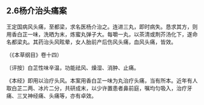 ## 2.6杨介治头痛案

王定国病风头痛，至都梁，求名医杨介治之。连进三丸，即时病失。恳求其方，则用香白芷一味，洗晒为末，炼蜜丸弹子大。每嚼一丸，以茶清或荆芥汤化下，遂命名都梁丸。其药治头风眩晕，女人胎前产后伤风头痛，血风头痛，皆效。

（《本草纲目》卷十四）

〔评按〕白芷性味辛温，功能祛风、燥湿、消肿、止痛。

《本经》即用以治疗头风。本案用香白芷一味为丸治疗头痛，当有所本。近年有人取白芷二两、冰片二分，共研成末，以少许置患者鼻前庭，嘱均匀吸入，治疗牙痛、三叉神经痛、头痛等，亦有卓效。
